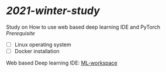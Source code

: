 # *2021-winter-study*
Study on How to use web based deep learning IDE and PyTorch
*Prerequisite*
- [ ]  Linux operating system
- [ ]  Docker installation

Web based Deep learning IDE: [ML-workspace](https://github.com/ml-tooling/ml-workspace)
